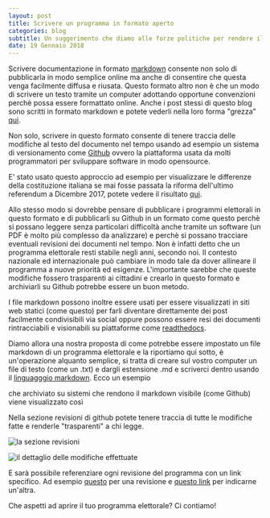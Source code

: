 ```yaml
---
layout: post
title: Scrivere un programma in formato aperto
categories: blog
subtitle: Un suggerimento che diamo alle forze politiche per rendere il loro programma facilmente divulgabile
date: 19 Gennaio 2018
---
```


Scrivere documentazione in formato [markdown](https://it.wikipedia.org/wiki/Markdown) consente non solo di pubblicarla in modo semplice online ma anche di consentire che questa venga facilmente diffusa e riusata. Questo formato altro non è che un modo di scrivere un testo tramite un computer adottando opportune convenzioni perchè possa essere formattato online. Anche i post stessi di questo blog sono scritti in formato markdown e potete vederli nella loro forma "grezza" [qui](https://raw.githubusercontent.com/HackForItaly/politicamentecorretto/master/_posts/2018-1-01-Siamo-online.md).

Non solo, scrivere in questo formato consente di tenere traccia delle modifiche al testo del documento nel tempo usando ad esempio un sistema di versionamento come [Github](www.github.com) ovvero la piattaforma usata da molti programmatori per sviluppare software in modo opensource.

E' stato usato questo approccio ad esempio per visualizzare le differenze della costituzione italiana se mai fosse passata la riforma dell'ultimo referendum a Dicembre 2017, potete vedere il risultato [qui](https://github.com/pmontrasio/costituzione/commit/002de456397d30f8591103ce1ea31664af90023e).

Allo stesso modo si dovrebbe pensare di pubblicare i programmi elettorali in questo formato e di pubblicarli su Github in un formato come questo perchè si possano leggere senza particolari difficoltà anche tramite un software (un PDF è molto più complesso da analizzare) e perchè si possano tracciare eventuali revisioni dei documenti nel tempo. Non è infatti detto che un programma elettorale resti stabile negli anni, secondo noi. Il contesto nazionale ed internazionale può cambiare in modo tale da dover allineare il programma a nuove priorità ed esigenze. L'importante sarebbe che queste modifiche fossero trasparenti ai cittadini e crearlo in questo formato e archiviarli su Github potrebbe essere un buon metodo.

I file markdown possono inoltre essere usati per essere visualizzati in siti web statici (come questo) per farli diventare direttamente dei post facilmente condivisibili via social oppure possono essere resi dei documenti rintracciabili e visionabili su piattaforme come [readthedocs](https://readthedocs.org/).

Diamo allora una nostra proposta di come potrebbe essere impostato un file markdown di un programma elettorale e la riportiamo qui sotto, è un'operazione alquanto semplice, si tratta di creare sul vostro computer un file di testo (come un .txt) e dargli estensione .md e scriverci dentro usando il [linguagggio markdown](https://it.wikipedia.org/wiki/Markdown). Ecco un esempio

<script src="https://gist.github.com/iltempe/4723875ae73859a49109bd2975c87bee.js"></script>

che archiviato su sistemi che rendono il markdown visibile (come Github) viene visualizzato così

<script src="https://gist.github.com/iltempe/f57421a37c452491df0e3072846b7077.js"></script>

Nella sezione revisioni di github potete tenere traccia di tutte le modifiche fatte e renderle "trasparenti" a chi legge.

![la sezione revisioni](https://raw.githubusercontent.com/HackForItaly/politicamentecorretto/master/images/revisioni_github.png)

![il dettaglio delle modifiche effettuate](https://raw.githubusercontent.com/HackForItaly/politicamentecorretto/master/images/revisioni_2.png)

E sarà possibile referenziare ogni revisione del programma con un link specifico.
Ad esempio [questo](https://gist.github.com/iltempe/4723875ae73859a49109bd2975c87bee/119b2bb62303ed4b61b35e55073b9e06dfc1f064) per una revisione e [questo link](https://gist.github.com/iltempe/4723875ae73859a49109bd2975c87bee/ee5b17d7a5497d9d2750f04a0be51a7033f14da3) per indicarne un'altra.

Che aspetti ad aprire il tuo programma elettorale? Ci contiamo!